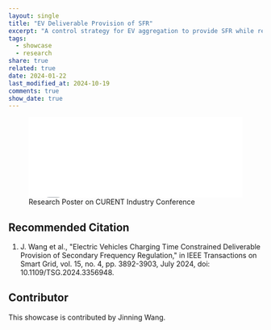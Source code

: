 ```yaml
---
layout: single
title: "EV Deliverable Provision of SFR"
excerpt: "A control strategy for EV aggregation to provide SFR while respecting charging time constraints."
tags:
  - showcase
  - research
share: true
related: true
date: 2024-01-22
last_modified_at: 2024-10-19
comments: true
show_date: true
---
```


<figure>
  <embed src="/assets/images/showcase/evsfr.pdf" type="application/pdf" width="100%" height="160px" />
  <figcaption>Research Poster on CURENT Industry Conference</figcaption>
</figure>

## Recommended Citation

1. J. Wang et al., "Electric Vehicles Charging Time Constrained Deliverable Provision of Secondary Frequency Regulation," in IEEE Transactions on Smart Grid, vol. 15, no. 4, pp. 3892-3903, July 2024, doi: 10.1109/TSG.2024.3356948.

## Contributor

This showcase is contributed by Jinning Wang.
